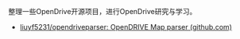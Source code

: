 整理一些OpenDrive开源项目，进行OpenDrive研究与学习。

- [liuyf5231/opendriveparser: OpenDRIVE Map parser (github.com)](https://github.com/liuyf5231/opendriveparser)